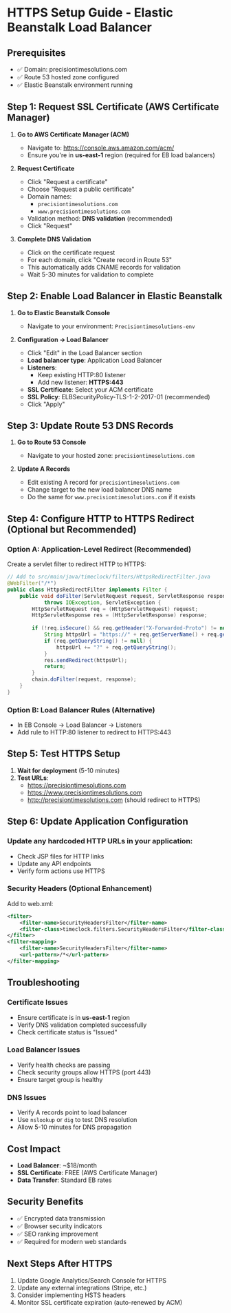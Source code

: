 # HTTPS Setup Guide - Elastic Beanstalk Load Balancer

## Prerequisites
- ✅ Domain: precisiontimesolutions.com
- ✅ Route 53 hosted zone configured
- ✅ Elastic Beanstalk environment running

## Step 1: Request SSL Certificate (AWS Certificate Manager)

1. **Go to AWS Certificate Manager (ACM)**
   - Navigate to: https://console.aws.amazon.com/acm/
   - Ensure you're in **us-east-1** region (required for EB load balancers)

2. **Request Certificate**
   - Click "Request a certificate"
   - Choose "Request a public certificate"
   - Domain names:
     - `precisiontimesolutions.com`
     - `www.precisiontimesolutions.com`
   - Validation method: **DNS validation** (recommended)
   - Click "Request"

3. **Complete DNS Validation**
   - Click on the certificate request
   - For each domain, click "Create record in Route 53"
   - This automatically adds CNAME records for validation
   - Wait 5-30 minutes for validation to complete

## Step 2: Enable Load Balancer in Elastic Beanstalk

1. **Go to Elastic Beanstalk Console**
   - Navigate to your environment: `Precisiontimesolutions-env`

2. **Configuration → Load Balancer**
   - Click "Edit" in the Load Balancer section
   - **Load balancer type**: Application Load Balancer
   - **Listeners**:
     - Keep existing HTTP:80 listener
     - Add new listener: **HTTPS:443**
   - **SSL Certificate**: Select your ACM certificate
   - **SSL Policy**: ELBSecurityPolicy-TLS-1-2-2017-01 (recommended)
   - Click "Apply"

## Step 3: Update Route 53 DNS Records

1. **Go to Route 53 Console**
   - Navigate to your hosted zone: `precisiontimesolutions.com`

2. **Update A Records**
   - Edit existing A record for `precisiontimesolutions.com`
   - Change target to the new load balancer DNS name
   - Do the same for `www.precisiontimesolutions.com` if it exists

## Step 4: Configure HTTP to HTTPS Redirect (Optional but Recommended)

### Option A: Application-Level Redirect (Recommended)
Create a servlet filter to redirect HTTP to HTTPS:

```java
// Add to src/main/java/timeclock/filters/HttpsRedirectFilter.java
@WebFilter("/*")
public class HttpsRedirectFilter implements Filter {
    public void doFilter(ServletRequest request, ServletResponse response, FilterChain chain) 
            throws IOException, ServletException {
        HttpServletRequest req = (HttpServletRequest) request;
        HttpServletResponse res = (HttpServletResponse) response;
        
        if (!req.isSecure() && req.getHeader("X-Forwarded-Proto") != null) {
            String httpsUrl = "https://" + req.getServerName() + req.getRequestURI();
            if (req.getQueryString() != null) {
                httpsUrl += "?" + req.getQueryString();
            }
            res.sendRedirect(httpsUrl);
            return;
        }
        chain.doFilter(request, response);
    }
}
```

### Option B: Load Balancer Rules (Alternative)
- In EB Console → Load Balancer → Listeners
- Add rule to HTTP:80 listener to redirect to HTTPS:443

## Step 5: Test HTTPS Setup

1. **Wait for deployment** (5-10 minutes)
2. **Test URLs**:
   - https://precisiontimesolutions.com
   - https://www.precisiontimesolutions.com
   - http://precisiontimesolutions.com (should redirect to HTTPS)

## Step 6: Update Application Configuration

### Update any hardcoded HTTP URLs in your application:
- Check JSP files for HTTP links
- Update any API endpoints
- Verify form actions use HTTPS

### Security Headers (Optional Enhancement)
Add to web.xml:
```xml
<filter>
    <filter-name>SecurityHeadersFilter</filter-name>
    <filter-class>timeclock.filters.SecurityHeadersFilter</filter-class>
</filter>
<filter-mapping>
    <filter-name>SecurityHeadersFilter</filter-name>
    <url-pattern>/*</url-pattern>
</filter-mapping>
```

## Troubleshooting

### Certificate Issues
- Ensure certificate is in **us-east-1** region
- Verify DNS validation completed successfully
- Check certificate status is "Issued"

### Load Balancer Issues
- Verify health checks are passing
- Check security groups allow HTTPS (port 443)
- Ensure target group is healthy

### DNS Issues
- Verify A records point to load balancer
- Use `nslookup` or `dig` to test DNS resolution
- Allow 5-10 minutes for DNS propagation

## Cost Impact
- **Load Balancer**: ~$18/month
- **SSL Certificate**: FREE (AWS Certificate Manager)
- **Data Transfer**: Standard EB rates

## Security Benefits
- ✅ Encrypted data transmission
- ✅ Browser security indicators
- ✅ SEO ranking improvement
- ✅ Required for modern web standards

## Next Steps After HTTPS
1. Update Google Analytics/Search Console for HTTPS
2. Update any external integrations (Stripe, etc.)
3. Consider implementing HSTS headers
4. Monitor SSL certificate expiration (auto-renewed by ACM)